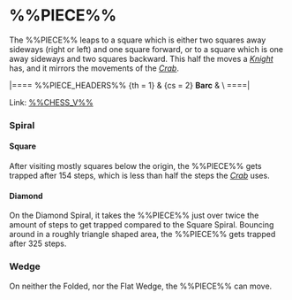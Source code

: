 # %%PIECE%%

The %%PIECE%% leaps to a square which is either two squares away
sideways (right or left) and one square forward, or to a square
which is one away sideways and two squares backward. This half the
moves a [*Knight*](knight.html) has, and it mirrors the movements
of the [*Crab*](crab.html).

|====
%%PIECE_HEADERS%%
  {th = 1}
& {cs = 2}  **Barc**
&           \\
====|

Link: [%%CHESS_V%%](#piece:barc)

### Spiral

#### Square

After visiting mostly squares below the origin, the %%PIECE%% gets
trapped after 154 steps, which is less than half the steps the
[*Crab*](crab.html) uses.

#### Diamond

On the Diamond Spiral, it takes the %%PIECE%% just over twice
the amount of steps to get trapped compared to the Square Spiral.
Bouncing around in a roughly triangle shaped area, the %%PIECE%%
gets trapped after 325 steps.

### Wedge

On neither the Folded, nor the Flat Wedge, the %%PIECE%% can move.
